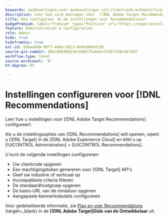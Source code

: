 ```yaml
---
keywords: aanbevelingen;voer aanbevelingen uit;cliëntcode;authentificatietoken;industrie verticaal;filter onverenigbaar wijze;standaard gastheergroep;duimnagelbasis;produceer authentificatietoken;authentificatietoken;
description: Leer hoe vorm montages voor  [!DNL Adobe Target Recommendations].
title: Hoe configureer ik de instellingen voor Recommendations?
badgePremium: label="Premium" type="Positive" url="https://experienceleague.adobe.com/docs/target/using/introduction/intro.html?lang=en#premium newtab=true" tooltip="Kijk wat er in Target Premium is opgenomen."
feature: Administration & Configuration
role: Admin
hide: true
hidefromtoc: true
exl-id: 5dbae0d9-897f-4e0a-b013-0e9ad6654150
source-git-commit: d92c09b905b10c6d0175a5de137d573f8cd475d7
workflow-type: tm+mt
source-wordcount: '0'
ht-degree: 0%

---
```


# Instellingen configureren voor [!DNL Recommendations]

Leer hoe u instellingen voor [!DNL Adobe Target Recommendations] configureert.

Als u de instellingsopties van [!DNL Recommendations] wilt openen, opent u [!DNL Target] in de [!DNL Adobe Experience Cloud] en klikt u op [!UICONTROL Administration] > [!UICONTROL Recommendations] .

U kunt de volgende instellingen configureren:

* Uw clientcode opgeven
* Een machtigingstoken genereren voor [!DNL Target] API&#39;s
* Geef uw industrie of verticaal op
* Incompatibele criteria filteren
* De standaardhostgroep opgeven
* De basis-URL van de miniatuur opgeven
* Aangepaste kenmerksleutels configureren

Voor gedetailleerde informatie, zie [ Plan en voer Recommendations ](https://experienceleague.adobe.com/en/docs/target-dev/developer/recommendations) {target=_blank} in de **[!DNL Adobe Target]Gids van de Ontwikkelaar** uit.
